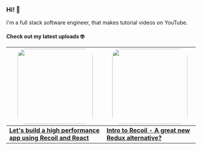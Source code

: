### Hi! 👋

I'm a full stack software engineer, that makes tutorial videos on YouTube.

#### Check out my latest uploads 🤓

<!-- YT TABLE START -->
| <a href="https://www.youtube.com/watch?v=9JVE8OGRSlA"><img src="https://img.youtube.com/vi/9JVE8OGRSlA/maxresdefault.jpg" width="200" style="border-radius:20px;" /></a> | <a href="https://www.youtube.com/watch?v=KBE7Ezn7h0A"><img src="https://img.youtube.com/vi/KBE7Ezn7h0A/maxresdefault.jpg" width="200" style="border-radius:20px;" /></a> |
| --- | --- |
| **[Let&#39;s build a high performance app using Recoil and React ](https://www.youtube.com/watch?v=9JVE8OGRSlA)** | **[Intro to Recoil - A great new Redux alternative? ](https://www.youtube.com/watch?v=KBE7Ezn7h0A)** |
<!-- YT TABLE END -->
